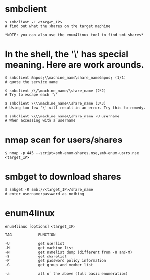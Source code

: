 # smbclient

```
$ smbclient -L <target_IP>
# find out what the shares on the target machine

*NOTE: you can also use the enum4linux tool to find smb shares*
```

# In the shell, the '\\' has special meaning. Here are work arounds.
```
$ smbclient &apos;\\machine_name\share_name&apos; (1/1)
# quote the service name

$ smbclient /\/\machine_name/\share_name (2/2)
# Try to escape each '\'

$ smbclient \\\\machine_name\\share_name (3/3)
# Using too few '\' will result in an error. Try this to remedy.

$ smbclient \\\\machine_name\\share_name -U username
# When accessing with a username
```

# nmap scan for users/shares
```
$ nmap -p 445 --script=smb-enum-shares.nse,smb-enum-users.nse <target_IP>
```

# smbget to download shares
```
$ smbget -R smb://<target_IP>/share_name
# enter username:password as nothing
```

# enum4linux
```
enum4linux [options] <target_IP>

TAG            FUNCTION

-U             get userlist
-M             get machine list
-N             get namelist dump (different from -U and-M)
-S             get sharelist
-P             get password policy information
-G             get group and member list

-a             all of the above (full basic enumeration)
```
